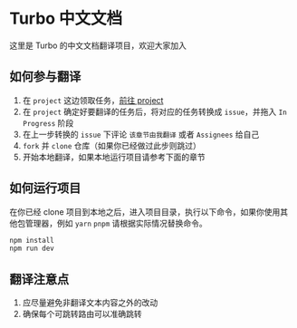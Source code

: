 # Turbo 中文文档

这里是 Turbo 的中文文档翻译项目，欢迎大家加入

## 如何参与翻译

1. 在 `project` 这边领取任务，[前往 project](https://github.com/orgs/turbo-cn/projects/1/views/1)
2. 在 `project` 确定好要翻译的任务后，将对应的任务转换成 `issue`，并拖入 `In Progress` 阶段
3. 在上一步转换的 `issue` 下评论 `该章节由我翻译` 或者 `Assignees` 给自己
4. `fork` 并 `clone` 仓库（如果你已经做过此步则跳过）
5. 开始本地翻译，如果本地运行项目请参考下面的章节

## 如何运行项目

在你已经 clone 项目到本地之后，进入项目目录，执行以下命令，如果你使用其他包管理器，例如 `yarn` `pnpm` 请根据实际情况替换命令。

```bash
npm install
npm run dev
```

## 翻译注意点

1. 应尽量避免非翻译文本内容之外的改动
2. 确保每个可跳转路由可以准确跳转
